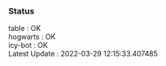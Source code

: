 ### Status


table : OK  
hogwarts : OK  
icy-bot : OK  
Latest Update : 2022-03-29 12:15:33.407485

